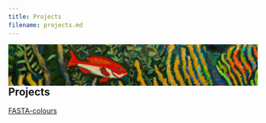 ```yaml
---
title: Projects
filename: projects.md
--- 
```

<img align="left" src="https://raw.githubusercontent.com/alexpinch/alexpinch.github.io/main/images/banner.png"/>   
        
## Projects
[FASTA-colours](https://github.com/alexpinch/fasta-colours)
